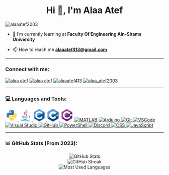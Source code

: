 <!-- Header Section -->
<h1 align="center">Hi 👋, I'm Alaa Atef</h1>
<!-- Profile View Counter -->
<p align="left">
  <img src="https://komarev.com/ghpvc/?username=alaaatef2003&label=Profile%20views&color=0e75b6&style=flat" alt="alaaatef2003" />
</p>

<!-- About Section -->
- 🔭 I’m currently learning at **Faculty Of Engineering Ain-Shams University**

- 📫 How to reach me **alaaatef413@gmail.com**

---

<!-- Connect With Me Section -->
<h3 align="left">Connect with me:</h3>
<p align="left">
<a href="https://linkedin.com/in/alaa atef" target="blank"><img align="center" src="https://raw.githubusercontent.com/rahuldkjain/github-profile-readme-generator/master/src/images/icons/Social/linked-in-alt.svg" alt="alaa atef" height="30" width="40" /></a>
<a href="https://fb.com/alaa atef" target="blank"><img align="center" src="https://raw.githubusercontent.com/rahuldkjain/github-profile-readme-generator/master/src/images/icons/Social/facebook.svg" alt="alaa atef" height="30" width="40" /></a>
<a href="https://www.hackerrank.com/alaaatef413" target="blank"><img align="center" src="https://raw.githubusercontent.com/rahuldkjain/github-profile-readme-generator/master/src/images/icons/Social/hackerrank.svg" alt="alaaatef413" height="30" width="40" /></a>
<a href="https://codeforces.com/profile/alaa_atef2003" target="blank"><img align="center" src="https://raw.githubusercontent.com/rahuldkjain/github-profile-readme-generator/master/src/images/icons/Social/codeforces.svg" alt="alaa_atef2003" height="30" width="40" /></a>
</p>

---
<!-- Languages and Tools Section -->
<h3 align="left">💻 Languages and Tools:</h3>
<p align="left">
  <!-- Programming Languages -->
  <a href="https://www.python.org" target="_blank" rel="noreferrer">
    <img src="https://raw.githubusercontent.com/devicons/devicon/master/icons/python/python-original.svg" alt="Python" width="40" height="40" />
  </a>
  <a href="https://www.java.com" target="_blank" rel="noreferrer">
    <img src="https://raw.githubusercontent.com/devicons/devicon/master/icons/java/java-original.svg" alt="Java" width="40" height="40" />
  </a>
  <a href="https://www.cprogramming.com/" target="_blank" rel="noreferrer">
    <img src="https://raw.githubusercontent.com/devicons/devicon/master/icons/c/c-original.svg" alt="C" width="40" height="40" />
  </a>
  <a href="https://www.w3schools.com/cpp/" target="_blank" rel="noreferrer">
    <img src="https://raw.githubusercontent.com/devicons/devicon/master/icons/cplusplus/cplusplus-original.svg" alt="C++" width="40" height="40" />
  </a>
  <a href="https://www.w3schools.com/cs/" target="_blank" rel="noreferrer">
    <img src="https://raw.githubusercontent.com/devicons/devicon/master/icons/csharp/csharp-original.svg" alt="C#" width="40" height="40" />
  </a>
  <a href="https://www.mathworks.com/" target="_blank" rel="noreferrer">
    <img src="https://upload.wikimedia.org/wikipedia/commons/2/21/Matlab_Logo.png" alt="MATLAB" width="40" height="40" />
  </a>

  <!-- Tools -->
  <a href="https://www.arduino.cc/" target="_blank" rel="noreferrer">
    <img src="https://cdn.worldvectorlogo.com/logos/arduino-1.svg" alt="Arduino" width="40" height="40" />
  </a>
  <a href="https://git-scm.com/" target="_blank" rel="noreferrer">
    <img src="https://www.vectorlogo.zone/logos/git-scm/git-scm-icon.svg" alt="Git" width="40" height="40" />
  </a>
  <a href="https://code.visualstudio.com/" target="_blank" rel="noreferrer">
    <img src="https://skillicons.dev/icons?i=vscode" alt="VSCode" width="40" height="40" />
  </a>
  <a href="https://visualstudio.microsoft.com/" target="_blank" rel="noreferrer">
    <img src="https://skillicons.dev/icons?i=visualstudio" alt="Visual Studio" width="40" height="40" />
  </a>
  <a href="https://github.com/" target="_blank" rel="noreferrer">
    <img src="https://skillicons.dev/icons?i=github" alt="GitHub" width="40" height="40" />
  </a>
  <a href="https://docs.microsoft.com/en-us/powershell/" target="_blank" rel="noreferrer">
    <img src="https://skillicons.dev/icons?i=powershell" alt="PowerShell" width="40" height="40" />
  </a>
  <a href="https://discord.com/" target="_blank" rel="noreferrer">
    <img src="https://skillicons.dev/icons?i=discord" alt="Discord" width="40" height="40" />
  </a>

  <!-- Web Development -->
  
  <a href="https://www.w3schools.com/css/" target="_blank" rel="noreferrer">
    <img src="https://skillicons.dev/icons?i=css" alt="CSS" width="40" height="40" />
  </a>
  <a href="https://developer.mozilla.org/en-US/docs/Web/JavaScript" target="_blank" rel="noreferrer">
    <img src="https://skillicons.dev/icons?i=javascript" alt="JavaScript" width="40" height="40" />
  </a>
</p>

---
<h3 align="left">📊 GitHub Stats (From 2023):</h3>
<div align="center">
  <!-- GitHub Stats -->
  <img src="https://github-readme-stats.vercel.app/api?username=alaaatef2003&show_icons=true&locale=en&theme=transparent" alt="GitHub Stats" />
  <br />
  <!-- GitHub Streak Stats -->
  <img src="https://github-readme-streak-stats.herokuapp.com/?user=alaaatef2003&theme=transparent" alt="GitHub Streak" />
  <br />
  <!-- Most Used Languages -->
  <img src="https://github-readme-stats.vercel.app/api/top-langs?username=alaaatef2003&show_icons=true&locale=en&layout=compact&theme=transparent" alt="Most Used Languages" />
</div>
